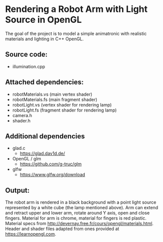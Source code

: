 # Rendering a Robot Arm with Light Source in OpenGL

The goal of the project is to model a simple animatronic with realistic materials and lighting in C++ OpenGL.

## Source code:
- illumination.cpp

## Attached dependencies:
- robotMaterials.vs (main vertex shader)
- robotMaterials.fs (main fragment shader)
- robotLight.vs (vertex shader for rendering lamp)
- robotLight.fs (fragment shader for rendering lamp)
- camera.h
- shader.h

## Additional dependencies
- glad.c
  - https://glad.dav1d.de/
- OpenGL / glm
  - https://github.com/g-truc/glm
- glfw
  - https://www.glfw.org/download

## Output:
The robot arm is rendered in a black background with a point light source represented by a
white cube (the lamp mentioned above). Arm can extend and retract upper and lower arm, rotate
around Y axis, open and close fingers. Material for arm is chrome, material for fingers is red plastic.
Material specs from http://devernay.free.fr/cours/opengl/materials.html. Header and shader files
adapted from ones provided at https://learnopengl.com. 
